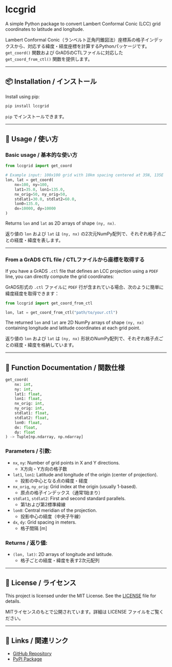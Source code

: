 # lccgrid

A simple Python package to convert Lambert Conformal Conic (LCC) grid coordinates to latitude and longitude.

Lambert Conformal Conic（ランベルト正角円錐図法）座標系の格子インデックスから、対応する緯度・経度座標を計算するPythonパッケージです。`get_coord()` 関数および GrADSのCTLファイルに対応した `get_coord_from_ctl()` 関数を提供します。

---

## 📦 Installation / インストール

Install using pip:

```bash
pip install lccgrid
```

`pip` でインストールできます。

---

## 🚀 Usage / 使い方

### Basic usage / 基本的な使い方

```python
from lccgrid import get_coord

# Example input: 100x100 grid with 10km spacing centered at 35N, 135E
lon, lat = get_coord(
    nx=100, ny=100,
    lat1=35.0, lon1=135.0,
    nx_orig=50, ny_orig=50,
    stdlat1=30.0, stdlat2=60.0,
    lon0=135.0,
    dx=10000, dy=10000
)
```

Returns `lon` and `lat` as 2D arrays of shape `(ny, nx)`.

返り値の `lon` および `lat` は `(ny, nx)` の2次元NumPy配列で、それぞれ格子点ごとの経度・緯度を表します。

---

### From a GrADS CTL file / CTLファイルから座標を取得する

If you have a GrADS `.ctl` file that defines an LCC projection using a `PDEF` line, you can directly compute the grid coordinates:

GrADS形式の `.ctl` ファイルに `PDEF` 行が含まれている場合、次のように簡単に緯度経度を取得できます：

```python
from lccgrid import get_coord_from_ctl

lon, lat = get_coord_from_ctl("path/to/your.ctl")
```

The returned `lon` and `lat` are 2D NumPy arrays of shape `(ny, nx)` containing longitude and latitude coordinates at each grid point.

返り値の `lon` および `lat` は `(ny, nx)` 形状のNumPy配列で、それぞれ格子点ごとの経度・緯度を格納しています。

---

## 📘 Function Documentation / 関数仕様

```python
get_coord(
    nx: int,
    ny: int,
    lat1: float,
    lon1: float,
    nx_orig: int,
    ny_orig: int,
    stdlat1: float,
    stdlat2: float,
    lon0: float,
    dx: float,
    dy: float
) -> Tuple[np.ndarray, np.ndarray]
```

### Parameters / 引数:
- `nx`, `ny`: Number of grid points in X and Y directions.
  - X方向・Y方向の格子数
- `lat1`, `lon1`: Latitude and longitude of the origin (center of projection).
  - 投影の中心となる点の緯度・経度
- `nx_orig`, `ny_orig`: Grid index at the origin (usually 1-based).
  - 原点の格子インデックス（通常1始まり）
- `stdlat1`, `stdlat2`: First and second standard parallels.
  - 第1および第2標準緯線
- `lon0`: Central meridian of the projection.
  - 投影中心の経度（中央子午線）
- `dx`, `dy`: Grid spacing in meters.
  - 格子間隔 [m]

### Returns / 返り値:
- `(lon, lat)`: 2D arrays of longitude and latitude.
  - 格子ごとの経度・緯度を表す2次元配列

---

## 📄 License / ライセンス

This project is licensed under the MIT License. See the [LICENSE](LICENSE) file for details.

MITライセンスのもとで公開されています。詳細は LICENSE ファイルをご覧ください。

---

## 🔗 Links / 関連リンク

- [GitHub Repository](https://github.com/phanpy/lccgrid)
- [PyPI Package](https://pypi.org/project/lccgrid/)